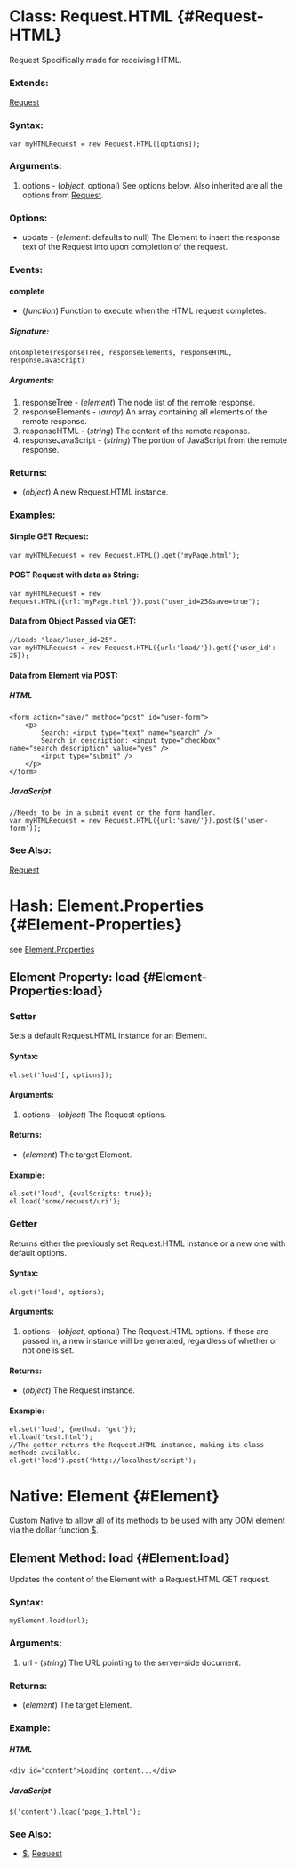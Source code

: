[Request]: /Request/Request

Class: Request.HTML {#Request-HTML}
===================================

Request Specifically made for receiving HTML.

### Extends:

[Request][]

### Syntax:

	var myHTMLRequest = new Request.HTML([options]);

### Arguments:

1. options - (*object*, optional) See options below.  Also inherited are all the options from [Request][].

### Options:

* update - (*element*: defaults to null) The Element to insert the response text of the Request into upon completion of the request.

### Events:

#### complete

* (*function*) Function to execute when the HTML request completes.

##### Signature:

	onComplete(responseTree, responseElements, responseHTML, responseJavaScript)

##### Arguments:

1. responseTree 	  - (*element*) The node list of the remote response.
2. responseElements   - (*array*)   An array containing all elements of the remote response.
3. responseHTML		  - (*string*)  The content of the remote response.
4. responseJavaScript - (*string*)  The portion of JavaScript from the remote response.

### Returns:

* (*object*) A new Request.HTML instance.

### Examples:

#### Simple GET Request:

	var myHTMLRequest = new Request.HTML().get('myPage.html');

#### POST Request with data as String:

	var myHTMLRequest = new Request.HTML({url:'myPage.html'}).post("user_id=25&save=true");

#### Data from Object Passed via GET:

	//Loads "load/?user_id=25".
	var myHTMLRequest = new Request.HTML({url:'load/'}).get({'user_id': 25}); 

#### Data from Element via POST:

##### HTML

	<form action="save/" method="post" id="user-form">
		<p>
			Search: <input type="text" name="search" />
			Search in description: <input type="checkbox" name="search_description" value="yes" />
			<input type="submit" />
		</p>
	</form>

##### JavaScript

	//Needs to be in a submit event or the form handler.
	var myHTMLRequest = new Request.HTML({url:'save/'}).post($('user-form'));

### See Also:

[Request][]


Hash: Element.Properties {#Element-Properties}
==============================================

see [Element.Properties](/Element/Element/#Element-Properties)

Element Property: load {#Element-Properties:load}
-------------------------------------------------

### Setter

Sets a default Request.HTML instance for an Element.

#### Syntax:

	el.set('load'[, options]);

#### Arguments:

1. options - (*object*) The Request options.

#### Returns:

* (*element*) The target Element.

#### Example:

	el.set('load', {evalScripts: true});
	el.load('some/request/uri');


### Getter

Returns either the previously set Request.HTML instance or a new one with default options.

#### Syntax:

	el.get('load', options);

#### Arguments:

1. options - (*object*, optional) The Request.HTML options.  If these are passed in, a new instance will be generated, regardless of whether or not one is set.

#### Returns:

* (*object*) The Request instance.

#### Example:

	el.set('load', {method: 'get'});
	el.load('test.html');
	//The getter returns the Request.HTML instance, making its class methods available.
	el.get('load').post('http://localhost/script');



Native: Element {#Element}
==========================

Custom Native to allow all of its methods to be used with any DOM element via the dollar function [$][].

Element Method: load {#Element:load}
------------------------------------

Updates the content of the Element with a Request.HTML GET request.

### Syntax:

	myElement.load(url);

### Arguments:

1. url - (*string*) The URL pointing to the server-side document.

### Returns:

* (*element*) The target Element.

### Example:

##### HTML

	<div id="content">Loading content...</div>

##### JavaScript

	$('content').load('page_1.html');



### See Also:

- [$][], [Request](/Request/Request)

[$]: /Element/Element/#dollar